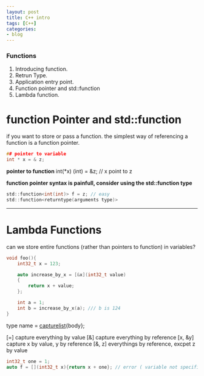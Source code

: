 ```yaml
---
layout: post
title: C++ intro 
tags: [C++]
categories:
- blog
---
```



### Functions

1. Introducing function.
2. Retrun Type.
3. Application entry point.
4. Function pointer and std::function
5. Lambda function.



# function Pointer and std::function

if you want to store or pass a function. the simplest way of referencing a function 
is a function pointer.

```C
## pointer to variable
int * x = & z;
```
**pointer to function**
int(*x) (int) = &z; // x point to z

**function pointer syntax is painfull, consider using the std::function type**
```C
std::function<int(int)> f = z; // easy
std::function<returntype(arguments type)>
```
-------
# Lambda Functions

can we store entire functions (rather than pointers to function) in variables?

```C
void foo(){
    int32_t x = 123;

    auto increase_by_x = [&x](int32_t value)
    {
        return x + value;
    };

    int a = 1;
    int b = increase_by_x(a); /// b is 124
}
```

type name = [capturelist](parmeters){body};

[=] capture everything by value
[&] capture everything by reference
[x, &y] capture x by value, y by reference
[&, z] everythings by reference, excpet z by value

```C
int32_t one = 1;
auto f = [](int32_t x){return x + one}; // error ( variable not specified in the capture list)
```




